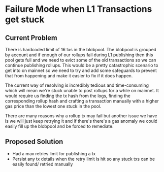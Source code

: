 # Failure Mode when L1 Transactions get stuck

## Current Problem

There is hardcoded limit of 16 txs in the blobpool. The blobpool is grouped by account and if enough of our rollups fail
during L1 publishing then this pool gets full and we need to evict some of the old transactions so we can continue 
publishing rollups. This would be a pretty catastrophic scenario to get into on mainnet so we need to try and add some safeguards
to prevent that from happening and make it easier to fix if it does happen. 

The current way of resolving is incredibly tedious and time-consuming which will mean we're stuck unable to post rollups 
for a while on mainnet. It would require us finding the tx hash from the logs, finding the corresponding rollup hash 
and crafting a transaction manually with a higher gas price than the lowest one stuck in the pool.

There are many reasons why a rollup tx may fail but another issue we have is we will just keep retrying it and if there's 
there's a gas anomaly we could easily fill up the blobpool and be forced to remediate.  

## Proposed Solution
* Had a max retries limit for publishing a tx 
* Persist any tx details when the retry limit is hit so any stuck txs can be easily found/ retried manually
